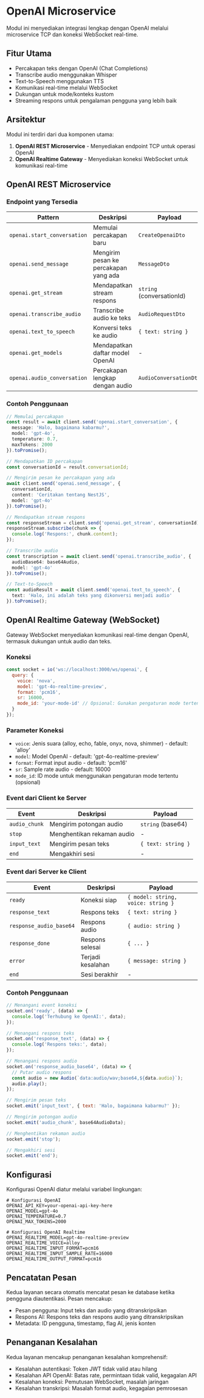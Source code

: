 # OpenAI Microservice

Modul ini menyediakan integrasi lengkap dengan OpenAI melalui microservice TCP dan koneksi WebSocket real-time.

## Fitur Utama

- Percakapan teks dengan OpenAI (Chat Completions)
- Transcribe audio menggunakan Whisper
- Text-to-Speech menggunakan TTS
- Komunikasi real-time melalui WebSocket
- Dukungan untuk mode/konteks kustom
- Streaming respons untuk pengalaman pengguna yang lebih baik

## Arsitektur

Modul ini terdiri dari dua komponen utama:

1. **OpenAI REST Microservice** - Menyediakan endpoint TCP untuk operasi OpenAI
2. **OpenAI Realtime Gateway** - Menyediakan koneksi WebSocket untuk komunikasi real-time

## OpenAI REST Microservice

### Endpoint yang Tersedia

| Pattern | Deskripsi | Payload |
|---------|-----------|---------|
| `openai.start_conversation` | Memulai percakapan baru | `CreateOpenaiDto` |
| `openai.send_message` | Mengirim pesan ke percakapan yang ada | `MessageDto` |
| `openai.get_stream` | Mendapatkan stream respons | `string` (conversationId) |
| `openai.transcribe_audio` | Transcribe audio ke teks | `AudioRequestDto` |
| `openai.text_to_speech` | Konversi teks ke audio | `{ text: string }` |
| `openai.get_models` | Mendapatkan daftar model OpenAI | - |
| `openai.audio_conversation` | Percakapan lengkap dengan audio | `AudioConversationDto` |

### Contoh Penggunaan

```typescript
// Memulai percakapan
const result = await client.send('openai.start_conversation', {
  message: 'Halo, bagaimana kabarmu?',
  model: 'gpt-4o',
  temperature: 0.7,
  maxTokens: 2000
}).toPromise();

// Mendapatkan ID percakapan
const conversationId = result.conversationId;

// Mengirim pesan ke percakapan yang ada
await client.send('openai.send_message', {
  conversationId,
  content: 'Ceritakan tentang NestJS',
  model: 'gpt-4o'
}).toPromise();

// Mendapatkan stream respons
const responseStream = client.send('openai.get_stream', conversationId);
responseStream.subscribe(chunk => {
  console.log('Respons:', chunk.content);
});

// Transcribe audio
const transcription = await client.send('openai.transcribe_audio', {
  audioBase64: base64Audio,
  model: 'gpt-4o'
}).toPromise();

// Text-to-Speech
const audioResult = await client.send('openai.text_to_speech', {
  text: 'Halo, ini adalah teks yang dikonversi menjadi audio'
}).toPromise();
```

## OpenAI Realtime Gateway (WebSocket)

Gateway WebSocket menyediakan komunikasi real-time dengan OpenAI, termasuk dukungan untuk audio dan teks.

### Koneksi

```javascript
const socket = io('ws://localhost:3000/ws/openai', {
  query: { 
    voice: 'nova',
    model: 'gpt-4o-realtime-preview',
    format: 'pcm16',
    sr: 16000,
    mode_id: 'your-mode-id' // Opsional: Gunakan pengaturan mode tertentu
  }
});
```

### Parameter Koneksi

- `voice`: Jenis suara (alloy, echo, fable, onyx, nova, shimmer) - default: 'alloy'
- `model`: Model OpenAI - default: 'gpt-4o-realtime-preview'
- `format`: Format input audio - default: 'pcm16'
- `sr`: Sample rate audio - default: 16000
- `mode_id`: ID mode untuk menggunakan pengaturan mode tertentu (opsional)

### Event dari Client ke Server

| Event | Deskripsi | Payload |
|-------|-----------|---------|
| `audio_chunk` | Mengirim potongan audio | `string` (base64) |
| `stop` | Menghentikan rekaman audio | - |
| `input_text` | Mengirim pesan teks | `{ text: string }` |
| `end` | Mengakhiri sesi | - |

### Event dari Server ke Client

| Event | Deskripsi | Payload |
|-------|-----------|---------|
| `ready` | Koneksi siap | `{ model: string, voice: string }` |
| `response_text` | Respons teks | `{ text: string }` |
| `response_audio_base64` | Respons audio | `{ audio: string }` |
| `response_done` | Respons selesai | `{ ... }` |
| `error` | Terjadi kesalahan | `{ message: string }` |
| `end` | Sesi berakhir | - |

### Contoh Penggunaan

```javascript
// Menangani event koneksi
socket.on('ready', (data) => {
  console.log('Terhubung ke OpenAI:', data);
});

// Menangani respons teks
socket.on('response_text', (data) => {
  console.log('Respons teks:', data);
});

// Menangani respons audio
socket.on('response_audio_base64', (data) => {
  // Putar audio respons
  const audio = new Audio(`data:audio/wav;base64,${data.audio}`);
  audio.play();
});

// Mengirim pesan teks
socket.emit('input_text', { text: 'Halo, bagaimana kabarmu?' });

// Mengirim potongan audio
socket.emit('audio_chunk', base64AudioData);

// Menghentikan rekaman audio
socket.emit('stop');

// Mengakhiri sesi
socket.emit('end');
```

## Konfigurasi

Konfigurasi OpenAI diatur melalui variabel lingkungan:

```
# Konfigurasi OpenAI
OPENAI_API_KEY=your-openai-api-key-here
OPENAI_MODEL=gpt-4o
OPENAI_TEMPERATURE=0.7
OPENAI_MAX_TOKENS=2000

# Konfigurasi OpenAI Realtime
OPENAI_REALTIME_MODEL=gpt-4o-realtime-preview
OPENAI_REALTIME_VOICE=alloy
OPENAI_REALTIME_INPUT_FORMAT=pcm16
OPENAI_REALTIME_INPUT_SAMPLE_RATE=16000
OPENAI_REALTIME_OUTPUT_FORMAT=pcm16
```

## Pencatatan Pesan

Kedua layanan secara otomatis mencatat pesan ke database ketika pengguna diautentikasi. Pesan mencakup:

- Pesan pengguna: Input teks dan audio yang ditranskripsikan
- Respons AI: Respons teks dan respons audio yang ditranskripsikan
- Metadata: ID pengguna, timestamp, flag AI, jenis konten

## Penanganan Kesalahan

Kedua layanan mencakup penanganan kesalahan komprehensif:

- Kesalahan autentikasi: Token JWT tidak valid atau hilang
- Kesalahan API OpenAI: Batas rate, permintaan tidak valid, kegagalan API
- Kesalahan koneksi: Pemutusan WebSocket, masalah jaringan
- Kesalahan transkripsi: Masalah format audio, kegagalan pemrosesan